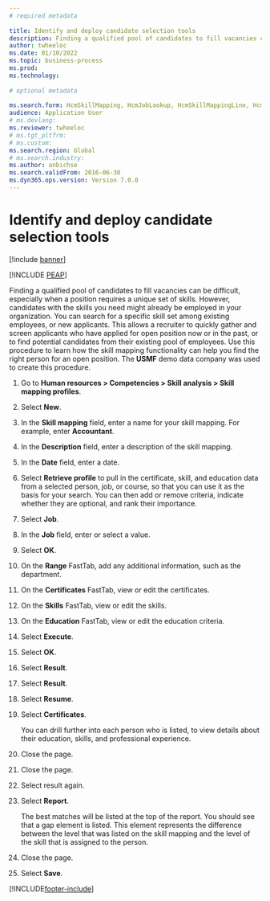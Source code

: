 ```yaml
--- 
# required metadata 
 
title: Identify and deploy candidate selection tools
description: Finding a qualified pool of candidates to fill vacancies can be difficult, especially when a position requires a unique set of skills. 
author: twheeloc
ms.date: 01/10/2022
ms.topic: business-process 
ms.prod:  
ms.technology:  
 
# optional metadata 
 
ms.search.form: HcmSkillMapping, HcmJobLookup, HcmSkillMappingLine, HcmPersonCertificate, CCHTMLPrintPreview   
audience: Application User 
# ms.devlang:  
ms.reviewer: twheeloc
# ms.tgt_pltfrm:  
# ms.custom:  
ms.search.region: Global
# ms.search.industry: 
ms.author: anbichse
ms.search.validFrom: 2016-06-30 
ms.dyn365.ops.version: Version 7.0.0 
---
```

# Identify and deploy candidate selection tools

[!include [banner](../../includes/banner.md)]


[!INCLUDE [PEAP](../../../../includes/peap-1.md)]

Finding a qualified pool of candidates to fill vacancies can be difficult, especially when a position requires a unique set of skills. However, candidates with the skills you need might already be employed in your organization. You can search for a specific skill set among existing employees, or new applicants. This allows a recruiter to quickly gather and screen applicants who have applied for open position now or in the past, or to find potential candidates from their existing pool of employees. Use this procedure to learn how the skill mapping functionality can help you find the right person for an open position. The **USMF** demo data company was used to create this procedure.

1. Go to **Human resources \> Competencies \> Skill analysis \> Skill mapping profiles**.
2. Select **New**.
3. In the **Skill mapping** field, enter a name for your skill mapping. For example, enter **Accountant**.
4. In the **Description** field, enter a description of the skill mapping.
5. In the **Date** field, enter a date.
6. Select **Retrieve profile** to pull in the certificate, skill, and education data from a selected person, job, or course, so that you can use it as the basis for your search. You can then add or remove criteria, indicate whether they are optional, and rank their importance.
7. Select **Job**.
8. In the **Job** field, enter or select a value.
9. Select **OK**.
10. On the **Range** FastTab, add any additional information, such as the department.
11. On the **Certificates** FastTab, view or edit the certificates.
12. On the **Skills** FastTab, view or edit the skills.
13. On the **Education** FastTab, view or edit the education criteria.
14. Select **Execute**.
15. Select **OK**.
16. Select **Result**.
17. Select **Result**.
18. Select **Resume**.
19. Select **Certificates**.

    You can drill further into each person who is listed, to view details about their education, skills, and professional experience.

20. Close the page.
21. Close the page.
22. Select result again.
23. Select **Report**.

    The best matches will be listed at the top of the report. You should see that a gap element is listed. This element represents the difference between the level that was listed on the skill mapping and the level of the skill that is assigned to the person.

24. Close the page.
25. Select **Save**.

[!INCLUDE[footer-include](../../../../includes/footer-banner.md)]
